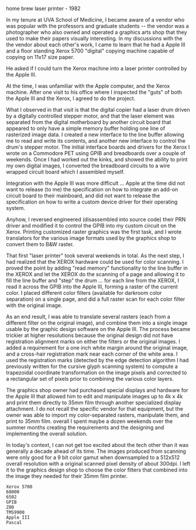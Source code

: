 home brew laser printer - 1982

In my tenure at UVA School of Medicine, I became aware of a vendor who was popular with the professors and graduate students -- the vendor was a photographer who also owned and operated a graphics arts shop that they used to make their papers visually interesting. In my discussions with the the vendor about each other's work, I came to learn that he had a Apple III and a floor standing Xerox 5700 "digital" copying machine capable of copying on 11x17 size paper.

He asked if I could turn the Xerox machine into a laser printer controlled by the Apple III.

At the time, I was unfamiliar with the Apple computer, and the Xerox machine.  After one visit to his office where I inspected the "guts" of both the Apple III and the Xerox, I agreed to do the project.

What I observed in that visit is that the digital copier had a laser drum driven by a digitally controlled stepper motor, and that the laser element was separated from the digital motherboard by another circuit board that appeared to only have a simple memory buffer holding one line of rasterized image data.  I created a new interface to the line buffer allowing me to read and write its contents, and another new interface to control the drum's stepper motor.  The initial interface boards and drivers for the Xerox I wrote on a Commodore PET using GPIB and breadboards over a couple of weekends.  Once I had worked out the kinks, and showed the ability to print my own digital images, I converted the breadboard circuits to a wire wrapped circuit board which I assembled myself.

Integration with the Apple III was more difficult ... Apple at the time did not want to release (to me) the specification on how to integrate an add-on circuit board to their mainboard, and did not want to release the specification on how to write a custom device driver for their operating system.

Anyhow, I reversed engineered (disassembled into source code) their PRN driver and modified it to control the GPIB into my custom circuit on the Xerox.  Printing customized raster graphics was the first task, and I wrote translators for the various image formats used by the graphics shop to convert them to B&W raster.

That first "laser printer" took several weekends in total.  As the next step, I had realized that the XEROX hardware could be used for color scanning.  I proved the point by adding "read memory" functionality to the line buffer in the XEROX and let the XEROX do the scanning of a page and allowing it to fill the line buffer and "step" the drum ... for each line from the XEROX, I read it across the GPIB into the Apple III, forming a raster of the current color.  I placed different color filters (available for darkroom color separation) on a single page, and did a full raster scan for each color filter with the original image.

As an end result, I was able to translate several rasters (each from a different filter on the original image), and combine them into a single image usable by the graphic design software on the Apple III. The process became trickier at higher resolutions because the original design did not have registration alignment marks on either the filters or the original images.  I added a requirement for a one inch white margin around the original image, and a cross-hair registration mark near each corner of the white area. I used the registration marks (detected by the edge detection algorithm I had previously written for the cursive glyph scanning system) to compute a trapezoidal coordinate transformation on the image pixels and corrected to a rectangular set of pixels prior to combining the various color layers.

The graphics shop owner had purchased special displays and hardware for the Apple III that allowed him to edit and manipulate images up to 4k x 4k and print them directly to 35mm film through another specialized display attachment. I do not recall the specific vendor for that equipment, but the owner was able to import my color-separated rasters, manipulate them, and print to 35mm film.  overall I spent maybe a dozen weekends over the summer months creating the requirements and the designing and implementing the overall solution.

In today's context, I can not get too excited about the tech other than it was generally a decade ahead of its time. The images produced from scanning were only good for a 9 bit color gamut when downsampled to a 512x512 overall resolution with a original scanned pixel density of about 300dpi.  I left it to the graphics design shop to choose the color filters that combined into the image they needed for their 35mm film printer.

```
Xerox 5700
68000
6502
GPIB
Z80
TMS9900
Apple III
Pascal
```
